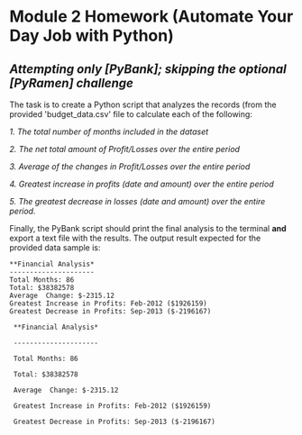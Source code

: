 # Module 2 Homework (Automate Your Day Job with Python)
## _Attempting only [PyBank]; skipping the optional [PyRamen] challenge_

The task is to create a Python script that analyzes the records (from the provided 'budget_data.csv' file to calculate each of the following:

   _1. The total number of months included in the dataset_
 
   _2. The net total amount of Profit/Losses over the entire period_
 
   _3. Average of the changes in Profit/Losses over the entire period_
 
   _4. Greatest increase in profits (date and amount) over the entire period_
 
   _5. The greatest decrease in losses (date and amount) over the entire period._


Finally, the PyBank script should print the final analysis to the terminal **and** export a text file with the results. The output result expected for the provided data sample is:

 ```text
 **Financial Analysis*
 ---------------------
 Total Months: 86
 Total: $38382578
 Average  Change: $-2315.12
 Greatest Increase in Profits: Feb-2012 ($1926159)
 Greatest Decrease in Profits: Sep-2013 ($-2196167)
 ```

 ` **Financial Analysis*`
 
 ` ---------------------`
 
 ` Total Months: 86`
 
 ` Total: $38382578`
 
 ` Average  Change: $-2315.12`
 
 ` Greatest Increase in Profits: Feb-2012 ($1926159)`
 
 ` Greatest Decrease in Profits: Sep-2013 ($-2196167)`
  
